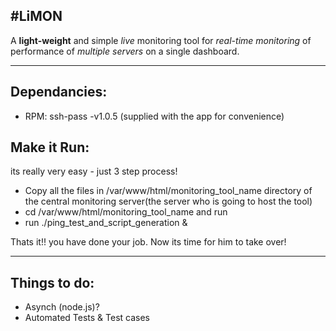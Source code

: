 #LiMON
-------

A **light-weight** and simple *live* monitoring tool for *real-time monitoring* of performance of *multiple servers* on a single dashboard.

****  


## Dependancies:

- RPM: ssh-pass -v1.0.5 (supplied with the app for convenience)

## Make it Run:

its really very easy - just 3 step process!

 - Copy all the files in /var/www/html/monitoring_tool_name directory of the central monitoring server(the server who is going to host the tool)
 - cd  /var/www/html/monitoring_tool_name and run 
 - run ./ping_test_and_script_generation &

 Thats it!! you have done your job. Now its time for him to take over!

---------

## Things to do:

- Asynch (node.js)?
- Automated Tests & Test cases